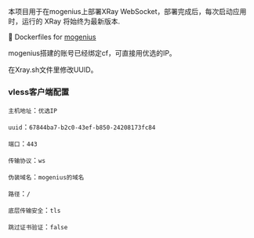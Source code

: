 
本项目用于在mogenius上部署XRay WebSocket，部署完成后，每次启动应用时，运行的 XRay 将始终为最新版本.

:whale: Dockerfiles for [mogenius](https://mogenius.io)

mogenius搭建的账号已经绑定cf，可直接用优选的IP。

在Xray.sh文件里修改UUID。

###  vless客户端配置

`主机地址`：`优选IP`

`uuid`：`67844ba7-b2c0-43ef-b850-24208173fc84`

`端口`：`443`

`传输协议`：`ws`

`伪装域名`：`mogenius的域名`

`路径`：`/`

`底层传输安全`：`tls`

`跳过证书验证`：`false`